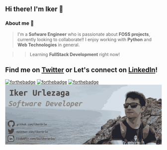 ## Hi there! I'm Iker :wave:

### About me :thought_balloon: 
 >I'm a **Sofware Engineer** who is passionate about **FOSS projects**, currently looking to collaborate!! I enjoy working with **Python** and **Web Technologies** in general.

 >>Learning **FullStack Development** right now!

## Find me on [Twitter](https://twitter.com/ikerUrle) or Let's connect on [LinkedIn](https://www.linkedin.com/in/ikerurle/)!
[![forthebadge](https://forthebadge.com/images/badges/powered-by-coffee.svg)](https://forthebadge.com) [![forthebadge](https://forthebadge.com/images/badges/60-percent-of-the-time-works-every-time.svg)](https://forthebadge.com) [![forthebadge](https://forthebadge.com/images/badges/uses-badges.svg)](https://forthebadge.com)
![ikerUrle header image](https://github.com/ikerUrle/ikerUrle/blob/master/header.png)
